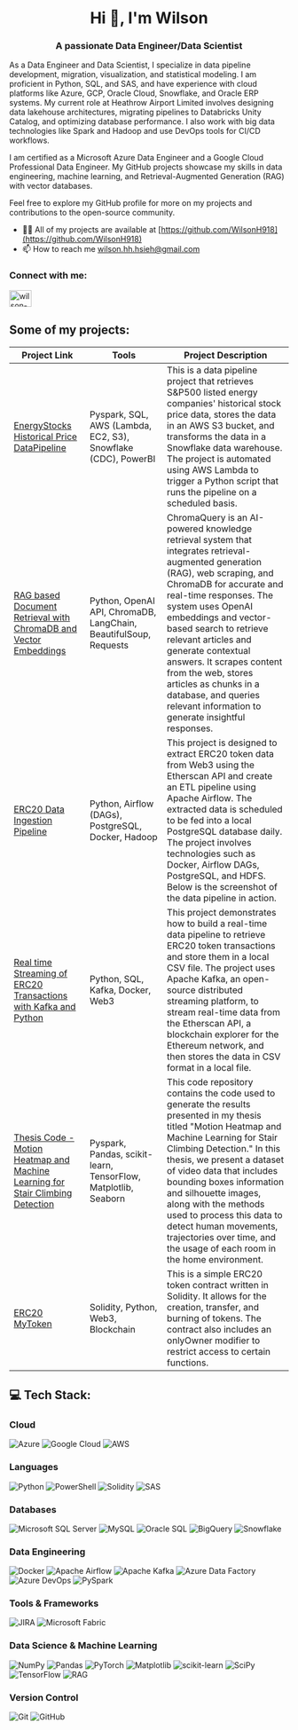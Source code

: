 <h1 align="center">Hi 👋, I'm Wilson</h1>
<h3 align="center">A passionate Data Engineer/Data Scientist</h3>

As a Data Engineer and Data Scientist, I specialize in data pipeline development, migration, visualization, and statistical modeling. I am proficient in Python, SQL, and SAS, and have experience with cloud platforms like Azure, GCP, Oracle Cloud, Snowflake, and Oracle ERP systems. My current role at Heathrow Airport Limited involves designing data lakehouse architectures, migrating pipelines to Databricks Unity Catalog, and optimizing database performance. I also work with big data technologies like Spark and Hadoop and use DevOps tools for CI/CD workflows.

I am certified as a Microsoft Azure Data Engineer and a Google Cloud Professional Data Engineer. My GitHub projects showcase my skills in data engineering, machine learning, and Retrieval-Augmented Generation (RAG) with vector databases.

Feel free to explore my GitHub profile for more on my projects and contributions to the open-source community.

- 👨‍💻 All of my projects are available at [https://github.com/WilsonH918](https://github.com/WilsonH918)
- 📫 How to reach me wilson.hh.hsieh@gmail.com
<h3 align="left">Connect with me:</h3>
<p align="left">
<a href="https://linkedin.com/in/wilson-hsieh/" target="blank"><img align="center" src="https://raw.githubusercontent.com/rahuldkjain/github-profile-readme-generator/master/src/images/icons/Social/linked-in-alt.svg" alt="wilson-hsieh/" height="30" width="40" /></a>
</p>

## Some of my projects:
| Project Link | Tools | Project Description |
|--------------|-------|---------------------|
| [EnergyStocks Historical Price DataPipeline](https://github.com/WilsonH918/EnergyStocks_HistoricalPrice_DataPipeline) | Pyspark, SQL, AWS (Lambda, EC2, S3), Snowflake (CDC), PowerBI | This is a data pipeline project that retrieves S&P500 listed energy companies' historical stock price data, stores the data in an AWS S3 bucket, and transforms the data in a Snowflake data warehouse. The project is automated using AWS Lambda to trigger a Python script that runs the pipeline on a scheduled basis. |
| [RAG based Document Retrieval with ChromaDB and Vector Embeddings](https://github.com/WilsonH918/RAG-based-Document-Retrieval-with-ChromaDB-and-Vector-Embeddings) | Python, OpenAI API, ChromaDB, LangChain, BeautifulSoup, Requests | ChromaQuery is an AI-powered knowledge retrieval system that integrates retrieval-augmented generation (RAG), web scraping, and ChromaDB for accurate and real-time responses. The system uses OpenAI embeddings and vector-based search to retrieve relevant articles and generate contextual answers. It scrapes content from the web, stores articles as chunks in a database, and queries relevant information to generate insightful responses. |
| [ERC20 Data Ingestion Pipeline](https://github.com/WilsonH918/Data_Pipeline_ETL_Pipeline_Web3_Token) | Python, Airflow (DAGs), PostgreSQL, Docker, Hadoop | This project is designed to extract ERC20 token data from Web3 using the Etherscan API and create an ETL pipeline using Apache Airflow. The extracted data is scheduled to be fed into a local PostgreSQL database daily. The project involves technologies such as Docker, Airflow DAGs, PostgreSQL, and HDFS. Below is the screenshot of the data pipeline in action. |
| [Real time Streaming of ERC20 Transactions with Kafka and Python](https://github.com/WilsonH918/Real-time-Streaming-of-ERC20-Transactions-with-Kafka-and-Python) | Python, SQL, Kafka, Docker, Web3 | This project demonstrates how to build a real-time data pipeline to retrieve ERC20 token transactions and store them in a local CSV file. The project uses Apache Kafka, an open-source distributed streaming platform, to stream real-time data from the Etherscan API, a blockchain explorer for the Ethereum network, and then stores the data in CSV format in a local file. |
| [Thesis Code - Motion Heatmap and Machine Learning for Stair Climbing Detection](https://github.com/WilsonH918/Stair-Climbing-Descending-Analysis-using-Silhouettes) | Pyspark, Pandas, scikit-learn, TensorFlow, Matplotlib, Seaborn | This code repository contains the code used to generate the results presented in my thesis titled "Motion Heatmap and Machine Learning for Stair Climbing Detection." In this thesis, we present a dataset of video data that includes bounding boxes information and silhouette images, along with the methods used to process this data to detect human movements, trajectories over time, and the usage of each room in the home environment. |
| [ERC20 MyToken](https://github.com/WilsonH918/ERC20_MyToken) | Solidity, Python, Web3, Blockchain | This is a simple ERC20 token contract written in Solidity. It allows for the creation, transfer, and burning of tokens. The contract also includes an onlyOwner modifier to restrict access to certain functions. |


## 💻 Tech Stack:

### Cloud
![Azure](https://img.shields.io/badge/azure-%230072C6.svg?style=for-the-badge&logo=microsoftazure&logoColor=white) 
![Google Cloud](https://img.shields.io/badge/GoogleCloud-%234285F4.svg?style=for-the-badge&logo=google-cloud&logoColor=white) 
![AWS](https://img.shields.io/badge/AWS-%23FF9900.svg?style=for-the-badge&logo=amazon-aws&logoColor=white)

### Languages
![Python](https://img.shields.io/badge/python-3670A0?style=for-the-badge&logo=python&logoColor=ffdd54) 
![PowerShell](https://img.shields.io/badge/PowerShell-%235391FE.svg?style=for-the-badge&logo=powershell&logoColor=white) 
![Solidity](https://img.shields.io/badge/Solidity-%2300B3B3.svg?style=for-the-badge&logo=solidity&logoColor=white) 
![SAS](https://img.shields.io/badge/SAS-%23B34936.svg?style=for-the-badge&logo=sas&logoColor=white)

### Databases
![Microsoft SQL Server](https://img.shields.io/badge/Microsoft%20SQL%20Server-CC2927?style=for-the-badge&logo=microsoft%20sql%20server&logoColor=white) 
![MySQL](https://img.shields.io/badge/mysql-4479A1.svg?style=for-the-badge&logo=mysql&logoColor=white) 
![Oracle SQL](https://img.shields.io/badge/Oracle%20SQL-F80000?style=for-the-badge&logo=oracle&logoColor=white)
![BigQuery](https://img.shields.io/badge/BigQuery-%230E82D8.svg?style=for-the-badge&logo=googlebigquery&logoColor=white)
![Snowflake](https://img.shields.io/badge/Snowflake-%23007AFF.svg?style=for-the-badge&logo=snowflake&logoColor=white)

### Data Engineering
![Docker](https://img.shields.io/badge/docker-%230db7ed.svg?style=for-the-badge&logo=docker&logoColor=white) 
![Apache Airflow](https://img.shields.io/badge/Apache%20Airflow-017CEE?style=for-the-badge&logo=Apache%20Airflow&logoColor=white) 
![Apache Kafka](https://img.shields.io/badge/Apache%20Kafka-000?style=for-the-badge&logo=apachekafka) 
![Azure Data Factory](https://img.shields.io/badge/Azure%20Data%20Factory-%230072C6.svg?style=for-the-badge&logo=microsoftazure&logoColor=white)
![Azure DevOps](https://img.shields.io/badge/Azure%20DevOps-%23007ACC.svg?style=for-the-badge&logo=azuredevops&logoColor=white) 
![PySpark](https://img.shields.io/badge/PySpark-%23E25A00.svg?style=for-the-badge&logo=apache-spark&logoColor=white)

### Tools & Frameworks
![JIRA](https://img.shields.io/badge/JIRA-%230A8DDE.svg?style=for-the-badge&logo=jira&logoColor=white)
![Microsoft Fabric](https://img.shields.io/badge/Microsoft%20Fabric-%23FF4081.svg?style=for-the-badge&logo=microsoft&logoColor=white)

### Data Science & Machine Learning
![NumPy](https://img.shields.io/badge/numpy-%23013243.svg?style=for-the-badge&logo=numpy&logoColor=white) 
![Pandas](https://img.shields.io/badge/pandas-%23150458.svg?style=for-the-badge&logo=pandas&logoColor=white) 
![PyTorch](https://img.shields.io/badge/PyTorch-%23EE4C2C.svg?style=for-the-badge&logo=PyTorch&logoColor=white) 
![Matplotlib](https://img.shields.io/badge/Matplotlib-%23ffffff.svg?style=for-the-badge&logo=Matplotlib&logoColor=black) 
![scikit-learn](https://img.shields.io/badge/scikit--learn-%23F7931E.svg?style=for-the-badge&logo=scikit-learn&logoColor=white) 
![SciPy](https://img.shields.io/badge/SciPy-%230C55A5.svg?style=for-the-badge&logo=scipy&logoColor=%white) 
![TensorFlow](https://img.shields.io/badge/TensorFlow-%23FF6F00.svg?style=for-the-badge&logo=TensorFlow&logoColor=white)
![RAG](https://img.shields.io/badge/RAG-%23FF4500.svg?style=for-the-badge&logo=python&logoColor=white)

### Version Control
![Git](https://img.shields.io/badge/git-%23F05033.svg?style=for-the-badge&logo=git&logoColor=white) 
![GitHub](https://img.shields.io/badge/github-%23121011.svg?style=for-the-badge&logo=github&logoColor=white)



